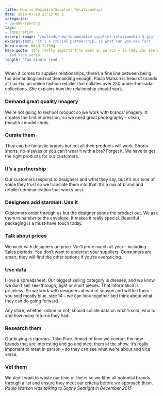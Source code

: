 ```yaml
---
title: How to Maximize Supplier Relationships
date: 2016-07-18 23:10:00 Z
categories:
- up-and-running
tags:
- inspiration
excerpt-image: "/uploads/how-to-maximize-supplier-relationship-3.jpg"
excerpt-text: 'It’s a crucial partnership, so what can you ask for?   '
hero-video: N0rd_TsfSMg
hero-quote: It’s really important to meet in person – so they can see what we’re about
  and vice versa.
length: 'Two minute read  '
---
```


When it comes to supplier relationships, there’s a fine line between being too demanding and not demanding enough. Paula Watson is head of brands at Lux Fix, an online fashion retailer that collates over 250 under-the-radar collections. She explains how the relationship should work.

### Demand great quality imagery

We’re not going to reshoot product so we work with brands’ imagery. It creates the first impression, so we need great photography – clean, beautiful model shots.

### Curate them

They can be fantastic brands but not all their products will work. Shorts shorts, no-sleeves or you can’t wear it with a bra? Forget it. We have to get the right products for our customers.

### It’s a partnership

Our customers respond to designers and what they say, but it’s our tone of voice they trust so we translate them into that. It’s a mix of brand and retailer communication that works best. 

### Designers add stardust. Use it

Customers order through us but the designer sends the product out. We ask them to handwrite the envelope. It makes it really special. Beautiful packaging is a must-have touch today.

### Talk about prices

We work with designers on price. We’ll price match all year – including Sales periods. You don’t want to undercut your suppliers. Consumers are smart, they will find the other options if you’re overpricing.

### Use data

I love a spreadsheet. Our biggest selling category is dresses, and we know we don’t sell see-through, tight or short pieces. That information is priceless. So we work with designers ahead of season and will tell them – you sold mostly blue, size 14 – we can look together and think about what they can do going forward.

Any store, whether online or not, should collate data on what’s sold, who to and how many returns they had.

### Research them

Our buying is rigorous. Take Pure. Ahead of time we contact the new brands that are interesting and go and meet them at the show. It’s really important to meet in person – so they can see what we’re about and vice versa.

### Vet them

We don’t want to waste our time or theirs so we filter all potential brands through a list and ensure they meet our criteria before we approach them.   *Paula Watson was talking to Sophy Searight in December 2015* 